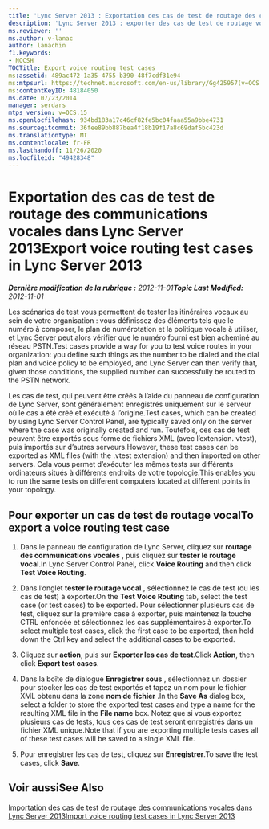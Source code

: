 ```yaml
---
title: 'Lync Server 2013 : Exportation des cas de test de routage des communications vocales'
description: 'Lync Server 2013 : exporter des cas de test de routage vocal.'
ms.reviewer: ''
ms.author: v-lanac
author: lanachin
f1.keywords:
- NOCSH
TOCTitle: Export voice routing test cases
ms:assetid: 489ac472-1a35-4755-b390-48f7cdf31e94
ms:mtpsurl: https://technet.microsoft.com/en-us/library/Gg425957(v=OCS.15)
ms:contentKeyID: 48184050
ms.date: 07/23/2014
manager: serdars
mtps_version: v=OCS.15
ms.openlocfilehash: 934bd183a17c46cf82fe5bc04faaa55a9bbe4731
ms.sourcegitcommit: 36fee89bb887bea4f18b19f17a8c69daf5bc423d
ms.translationtype: MT
ms.contentlocale: fr-FR
ms.lasthandoff: 11/26/2020
ms.locfileid: "49428348"
---
```

# <a name="export-voice-routing-test-cases-in-lync-server-2013"></a><span data-ttu-id="9dbf5-103">Exportation des cas de test de routage des communications vocales dans Lync Server 2013</span><span class="sxs-lookup"><span data-stu-id="9dbf5-103">Export voice routing test cases in Lync Server 2013</span></span>

<div data-xmlns="http://www.w3.org/1999/xhtml">

<div class="topic" data-xmlns="http://www.w3.org/1999/xhtml" data-msxsl="urn:schemas-microsoft-com:xslt" data-cs="https://msdn.microsoft.com/">

<div data-asp="https://msdn2.microsoft.com/asp">



</div>

<div id="mainSection">

<div id="mainBody"><span data-ttu-id="9dbf5-104">

<span> </span></span><span class="sxs-lookup"><span data-stu-id="9dbf5-104">

<span> </span></span></span>

<span data-ttu-id="9dbf5-105">_**Dernière modification de la rubrique :** 2012-11-01_</span><span class="sxs-lookup"><span data-stu-id="9dbf5-105">_**Topic Last Modified:** 2012-11-01_</span></span>

<span data-ttu-id="9dbf5-106">Les scénarios de test vous permettent de tester les itinéraires vocaux au sein de votre organisation : vous définissez des éléments tels que le numéro à composer, le plan de numérotation et la politique vocale à utiliser, et Lync Server peut alors vérifier que le numéro fourni est bien acheminé au réseau PSTN.</span><span class="sxs-lookup"><span data-stu-id="9dbf5-106">Test cases provide a way for you to test voice routes in your organization: you define such things as the number to be dialed and the dial plan and voice policy to be employed, and Lync Server can then verify that, given those conditions, the supplied number can successfully be routed to the PSTN network.</span></span>

<span data-ttu-id="9dbf5-107">Les cas de test, qui peuvent être créés à l’aide du panneau de configuration de Lync Server, sont généralement enregistrés uniquement sur le serveur où le cas a été créé et exécuté à l’origine.</span><span class="sxs-lookup"><span data-stu-id="9dbf5-107">Test cases, which can be created by using Lync Server Control Panel, are typically saved only on the server where the case was originally created and run.</span></span> <span data-ttu-id="9dbf5-108">Toutefois, ces cas de test peuvent être exportés sous forme de fichiers XML (avec l’extension. vtest), puis importés sur d’autres serveurs.</span><span class="sxs-lookup"><span data-stu-id="9dbf5-108">However, these test cases can be exported as XML files (with the .vtest extension) and then imported on other servers.</span></span> <span data-ttu-id="9dbf5-109">Cela vous permet d’exécuter les mêmes tests sur différents ordinateurs situés à différents endroits de votre topologie.</span><span class="sxs-lookup"><span data-stu-id="9dbf5-109">This enables you to run the same tests on different computers located at different points in your topology.</span></span>

<div>

## <a name="to-export-a-voice-routing-test-case"></a><span data-ttu-id="9dbf5-110">Pour exporter un cas de test de routage vocal</span><span class="sxs-lookup"><span data-stu-id="9dbf5-110">To export a voice routing test case</span></span>

1.  <span data-ttu-id="9dbf5-111">Dans le panneau de configuration de Lync Server, cliquez sur **routage des communications vocales** , puis cliquez sur **tester le routage vocal**.</span><span class="sxs-lookup"><span data-stu-id="9dbf5-111">In Lync Server Control Panel, click **Voice Routing** and then click **Test Voice Routing**.</span></span>

2.  <span data-ttu-id="9dbf5-112">Dans l’onglet **tester le routage vocal** , sélectionnez le cas de test (ou les cas de test) à exporter.</span><span class="sxs-lookup"><span data-stu-id="9dbf5-112">On the **Test Voice Routing** tab, select the test case (or test cases) to be exported.</span></span> <span data-ttu-id="9dbf5-113">Pour sélectionner plusieurs cas de test, cliquez sur la première case à exporter, puis maintenez la touche CTRL enfoncée et sélectionnez les cas supplémentaires à exporter.</span><span class="sxs-lookup"><span data-stu-id="9dbf5-113">To select multiple test cases, click the first case to be exported, then hold down the Ctrl key and select the additional cases to be exported.</span></span>

3.  <span data-ttu-id="9dbf5-114">Cliquez sur **action**, puis sur **Exporter les cas de test**.</span><span class="sxs-lookup"><span data-stu-id="9dbf5-114">Click **Action**, then click **Export test cases**.</span></span>

4.  <span data-ttu-id="9dbf5-115">Dans la boîte de dialogue **Enregistrer sous** , sélectionnez un dossier pour stocker les cas de test exportés et tapez un nom pour le fichier XML obtenu dans la zone **nom de fichier** .</span><span class="sxs-lookup"><span data-stu-id="9dbf5-115">In the **Save As** dialog box, select a folder to store the exported test cases and type a name for the resulting XML file in the **File name** box.</span></span> <span data-ttu-id="9dbf5-116">Notez que si vous exportez plusieurs cas de tests, tous ces cas de test seront enregistrés dans un fichier XML unique.</span><span class="sxs-lookup"><span data-stu-id="9dbf5-116">Note that if you are exporting multiple tests cases all of these test cases will be saved to a single XML file.</span></span>

5.  <span data-ttu-id="9dbf5-117">Pour enregistrer les cas de test, cliquez sur **Enregistrer**.</span><span class="sxs-lookup"><span data-stu-id="9dbf5-117">To save the test cases, click **Save**.</span></span>

</div>

<div>

## <a name="see-also"></a><span data-ttu-id="9dbf5-118">Voir aussi</span><span class="sxs-lookup"><span data-stu-id="9dbf5-118">See Also</span></span>


[<span data-ttu-id="9dbf5-119">Importation des cas de test de routage des communications vocales dans Lync Server 2013</span><span class="sxs-lookup"><span data-stu-id="9dbf5-119">Import voice routing test cases in Lync Server 2013</span></span>](lync-server-2013-import-voice-routing-test-cases.md)  
  

<span data-ttu-id="9dbf5-120"></div>

</div>

<span> </span>

</div>

</div>

</span><span class="sxs-lookup"><span data-stu-id="9dbf5-120"></div>

</div>

<span> </span>

</div>

</div>

</span></span></div>

